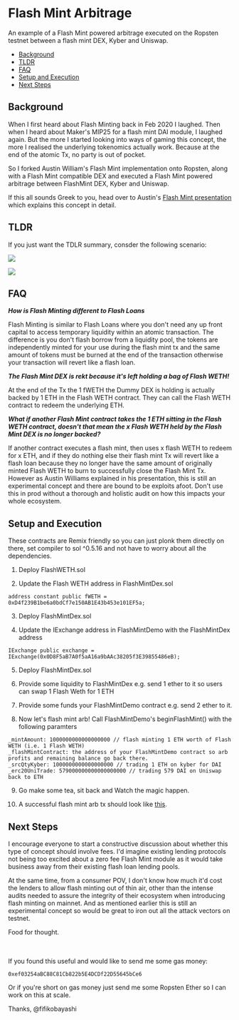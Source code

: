 # Flash Mint Arbitrage
An example of a Flash Mint powered arbitrage executed on the Ropsten testnet between a flash mint DEX, Kyber and Uniswap.

- [Background](https://github.com/fifikobayashi/FlashMintArbitrage#background)
- [TLDR](https://github.com/fifikobayashi/FlashMintArbitrage#tldr)
- [FAQ](https://github.com/fifikobayashi/FlashMintArbitrage#faq)
- [Setup and Execution](https://github.com/fifikobayashi/FlashMintArbitrage#setup-and-execution)
- [Next Steps](https://github.com/fifikobayashi/FlashMintArbitrage#next-steps)


## Background
When I first heard about Flash Minting back in Feb 2020 I laughed. Then when I heard about Maker's MIP25 for a flash mint DAI module, I laughed again. But the more I started looking into ways of gaming this concept, the more I realised the underlying tokenomics actually work. Because at the end of the atomic Tx, no party is out of pocket.

So I forked Austin William's Flash Mint implementation onto Ropsten, along with a Flash Mint compatible DEX and executed a Flash Mint powered arbitrage between FlashMint DEX, Kyber and Uniswap.

If this all sounds Greek to you, head over to Austin's [Flash Mint presentation](https://zoom.us/rec/play/vpUsd-2uqG83H4KV4wSDV_QqW9W8eq6sgyYa__dbyxmxU3JQZlGgNOQWa7YCcdGL7KuPjJmmffLXrHeV?continueMode=true&_x_zm_rtaid=bOcPBuGvSXKBX4e8HeUYmA.1586903684079.752b46c2abd76976551dd088fa79a2a9&_x_zm_rhtaid=116) which explains this concept in detail. 

## TLDR
If you just want the TDLR summary, consder the following scenario:

![](https://raw.githubusercontent.com/fifikobayashi/FlashMintArbitrage/main/Illustrations/1.%20ExecutionSnapshot.PNG?token=ANZMCJJIC5FO6MVJGRSJFDK7SN7OK)

![](https://raw.githubusercontent.com/fifikobayashi/FlashMintArbitrage/main/Illustrations/2.%20EndStateSnapshot.PNG?token=ANZMCJNYJSUK5KAFK236NGS7SN7OM)



## FAQ

***How is Flash Minting different to Flash Loans***

Flash Minting is similar to Flash Loans where you don't need any up front capital to access temporary liquidity within an atomic transaction.
The difference is you don't flash borrow from a liquidity pool, the tokens are independently minted for your use during the flash mint tx and the same amount of tokens must be burned at the end of the transaction otherwise your transaction will revert like a flash loan.

***The Flash Mint DEX is rekt because it's left holding a bag of Flash WETH!***

At the end of the Tx the 1 fWETH the Dummy DEX is holding is actually backed by 1 ETH in the Flash WETH contract. They can call the Flash WETH contract to redeem the underlying ETH.

***What if another Flash Mint contract takes the 1 ETH sitting in the Flash WETH contract, doesn't that mean the x Flash WETH held by the Flash Mint DEX is no longer backed?***

If another contract executes a flash mint, then uses x flash WETH to redeem for x ETH, and if they do nothing else their flash mint Tx will revert like a flash loan because they no longer have the same amount of originally minted Flash WETH to burn to successfully close the Flash Mint Tx. However as Austin Williams explained in his presentation, this is still an experimental concept and there are bound to be exploits afoot. Don't use this in prod without a thorough and holistic audit on how this impacts your whole ecosystem.

## Setup and Execution

These contracts are Remix friendly so you can just plonk them directly on there, set compiler to sol ^0.5.16 and not have to worry about all the dependencies.

1. Deploy FlashWETH.sol

2. Update the Flash WETH address in FlashMintDex.sol
```
address constant public fWETH = 0xD4f239B1be6a0bdCf7e150AB1E43b453e101EF5a;
```
3. Deploy FlashMintDex.sol

4. Update the IExchange address in FlashMintDemo with the FlashMintDex address
```
IExchange public exchange = IExchange(0x0D8F5aB7A0f5aA16a9bAAc38205f3E39855486eB);
```

5. Deploy FlashMintDex.sol

6. Provide some liquidity to FlashMintDex e.g. send 1 ether to it so users can swap 1 Flash Weth for 1 ETH

7. Provide some funds your FlashMintDemo contract e.g. send 2 ether to it.

8. Now let's flash mint arb! Call FlashMintDemo's beginFlashMint() with the following paramters
```
_mintAmount: 1000000000000000000 // flash minting 1 ETH worth of Flash WETH (i.e. 1 Flash WETH)
_flashMintContract: the address of your FlashMintDemo contract so arb profits and remaining balance go back there.
_srcQtyKyber: 1000000000000000000 // trading 1 ETH on kyber for DAI
_erc20UniTrade: 579000000000000000000 // trading 579 DAI on Uniswap back to ETH
```

9. Go make some tea, sit back and Watch the magic happen.

10. A successful flash mint arb tx should look like [this](https://ropsten.etherscan.io/tx/0xcd7df11739852523b70419f6868d2c43fd57e984c160911d5da962d3d2e2db14).

## Next Steps
I encourage everyone to start a constructive discussion about whether this type of concept should involve fees. I'd imagine existing lending protocols not being too excited about a zero fee Flash Mint module as it would take business away from their existing flash loan lending pools. 

At the same time, from a consumer POV, I don't know how much it'd cost the lenders to allow flash minting out of thin air, other than the intense audits needed to assure the integrity of their ecosystem when introducing flash minting on mainnet.
And as mentioned earlier this is still an experimental concept so would be great to iron out all the attack vectors on testnet.

Food for thought.

<br /><br />
If you found this useful and would like to send me some gas money: 
```
0xef03254aBC88C81Cb822b5E4DCDf22D55645bCe6
```
Or if you're short on gas money just send me some Ropsten Ether so I can work on this at scale.



Thanks,
@fifikobayashi
